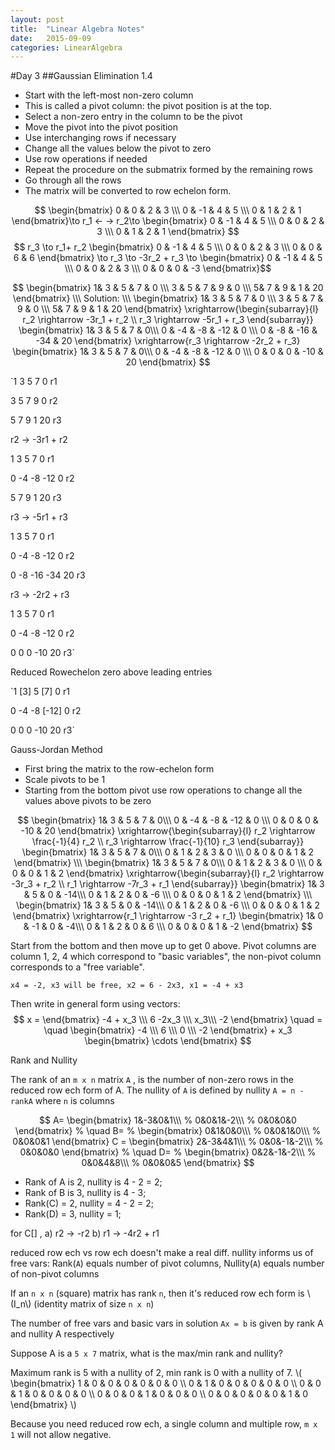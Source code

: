 ```yaml
---
layout: post
title:  "Linear Algebra Notes"
date:   2015-09-09
categories: LinearAlgebra
---
```

#Day 3
##Gaussian Elimination 1.4

- Start with the left-most non-zero column
- This is called a pivot column: the pivot position is at the top.
- Select a non-zero entry in the column to be the pivot
- Move the pivot into the pivot position
- Use interchanging rows if necessary
- Change all the values below the pivot to zero
- Use row operations if needed
- Repeat the procedure on the submatrix formed by the remaining rows 
- Go through all the rows
- The matrix will be converted to row echelon form.

$$ \begin{bmatrix} 0 & 0 & 2 & 3 \\\ 0 & -1 & 4 & 5 \\\ 0 & 1 & 2 & 1 \end{bmatrix}\to r_1 <- -> r_2\to \begin{bmatrix} 0 & -1 & 4 & 5 \\\ 0 & 0 & 2 & 3 \\\ 0 & 1 & 2 & 1 \end{bmatrix} $$
$$ r_3 \to r_1+ r_2 \begin{bmatrix} 0 & -1 & 4 & 5 \\\ 0 & 0 & 2 & 3 \\\ 0 & 0 & 6 & 6 \end{bmatrix} \to r_3 \to -3r_2 + r_3 \to \begin{bmatrix} 0 & -1 & 4 & 5 \\\ 0 & 0 & 2 & 3 \\\ 0 & 0 & 0 & -3 \end{bmatrix}$$



$$ \begin{bmatrix} 1& 3 & 5 & 7 & 0 \\\ 3 & 5 & 7 & 9 & 0 \\\ 5& 7 & 9 & 1 & 20 \end{bmatrix} \\\
Solution: \\\
\begin{bmatrix} 1& 3 & 5 & 7 & 0 \\\ 3 & 5 & 7 & 9 & 0 \\\ 5& 7 & 9 & 1 & 20 \end{bmatrix} 
\xrightarrow{\begin{subarray}{l} r_2 \rightarrow -3r_1 + r_2 \\ r_3 \rightarrow -5r_1 + r_3 \end{subarray}} 
\begin{bmatrix}
1& 3 & 5 & 7 & 0\\\
0 & -4 & -8 & -12 & 0 \\\
0 & -8 & -16 & -34 & 20
\end{bmatrix}
\xrightarrow{r_3 \rightarrow -2r_2 + r_3}
\begin{bmatrix}
1& 3 & 5 & 7 & 0\\\
0 & -4 & -8 & -12 & 0 \\\
0 & 0 & 0 & -10 & 20
\end{bmatrix}
$$

`1 3 5 7 0 	r1 

3 5 7 9 0 	r2

5 7 9 1 20 	r3

r2 -> -3r1 +  r2 

1  3  5  7  0 	r1

0 -4 -8 -12 0  r2 

5 7 9 1 20 		r3

r3 -> -5r1 +  r3

1  3  5     7   0 	r1

0 -4 -8   -12  0  r2 

0 -8 -16 -34 20 r3 

r3 -> -2r2 + r3

1  3  5     7   0 	r1

0 -4 -8   -12  0  r2 

0  0  0    -10  20 r3`

Reduced Rowechelon 
zero above leading entries

`1  [3]  5     [7]     0 	r1

0 -4   -8   [-12]    0    r2 

0  0    0    -10     20   r3`

Gauss-Jordan Method

- First bring the matrix to the row-echelon form
- Scale pivots to be 1 
- Starting from the bottom pivot use row  operations to change all the values above pivots to be zero  

$$ \begin{bmatrix} 1& 3 & 5 & 7 & 0\\\ 0 & -4 & -8 & -12 & 0 \\\ 0 & 0 & 0 & -10 & 20 \end{bmatrix}
\xrightarrow{\begin{subarray}{l} r_2 \rightarrow \frac{-1}{4} r_2 \\ r_3 \rightarrow \frac{-1}{10} r_3 \end{subarray}}
\begin{bmatrix}
1& 3 & 5 & 7 & 0\\\
0 & 1 & 2 & 3 & 0 \\\
0 & 0 & 0 & 1 & 2 \end{bmatrix} \\\
\begin{bmatrix} 1& 3 & 5 & 7 & 0\\\ 0 & 1 & 2 & 3 & 0 \\\ 0 & 0 & 0 & 1 & 2 \end{bmatrix}
\xrightarrow{\begin{subarray}{l} r_2 \rightarrow -3r_3 + r_2 \\ r_1 \rightarrow -7r_3 + r_1 \end{subarray}}
\begin{bmatrix}
1& 3 & 5 & 0 & -14\\\
0 & 1 & 2 & 0 & -6 \\\
0 & 0 & 0 & 1 & 2
\end{bmatrix} \\\
\begin{bmatrix}
1& 3 & 5 & 0 & -14\\\
0 & 1 & 2 & 0 & -6 \\\
0 & 0 & 0 & 1 & 2
\end{bmatrix}
\xrightarrow{r_1 \rightarrow -3 r_2 + r_1}
\begin{bmatrix} 1& 0 & -1 & 0 & -4\\\ 0 & 1 & 2 & 0 & 6 \\\ 0 & 0 & 0 & 1 & -2 \end{bmatrix} $$

Start from the bottom and then move up to get 0 above. 
Pivot columns are column 1, 2, 4 which correspond to "basic variables",
the non-pivot column corresponds to a "free variable".

`x4 = -2, x3 will be free, x2 = 6 - 2x3, x1 = -4 + x3` 

Then write in general form using vectors:
$$ x = \end{bmatrix} -4 + x_3 \\\ 6 -2x_3 \\\ x_3\\\ -2 \end{bmatrix} \quad = \quad \begin{bmatrix} -4 \\\ 6 \\\ 0 \\\ -2 \end{bmatrix} + x_3 \begin{bmatrix} \cdots \end{bmatrix} $$

Rank and Nullity

The rank of an `m x n` matrix `A` , is the number of non-zero rows in the reduced row ech form of A.
The nullity of `A` is defined by nullity `A = n - rankA` where `n` is columns

$$ A=
\begin{bmatrix}
1&-3&0&1\\\
%
0&0&1&-2\\\
%
0&0&0&0
\end{bmatrix}
%
\quad B=
%
\begin{bmatrix}
0&1&0&0\\\
%
0&0&1&0\\\
%
0&0&0&1
\end{bmatrix}
C =
\begin{bmatrix}
2&-3&4&1\\\
%
0&0&-1&-2\\\
%
0&0&0&0
\end{bmatrix}
%
\quad D=
%
\begin{bmatrix}
0&2&-1&-2\\\
%
0&0&4&8\\\
%
0&0&0&5
\end{bmatrix}
$$

- Rank of A is 2, nullity is 4 - 2 = 2; 
- Rank of B is 3, nullity is 4 - 3;
- Rank(C) = 2, nullity = 4 - 2 = 2;
- Rank(D) = 3, nullity = 1;

for C[] , a) r2 -> -r2   b) r1 -> -4r2 + r1 

reduced row ech vs row ech doesn't make a real diff. 
nullity informs us of free vars: Rank(`A`) equals number of pivot columns, Nullity(`A`) equals number of non-pivot columns

If an `n x n` (square) matrix has rank `n`, then it's reduced row ech form is \\(I_n\\) (identity matrix of size `n x n`)
 
The number of free vars and basic vars in solution `Ax = b` is given by rank A and nullity A respectively

Suppose A is a `5 x 7` matrix, what is the max/min rank and nullity? 

Maximum rank is 5 with a nullity of 2, min rank is 0 with a nullity of 7.
\\( \begin{bmatrix} 1 & 0 & 0 & 0 & 0 & 0 & 0 \\\ 0 & 1 & 0 & 0 & 0 & 0 & 0 \\\ 0 & 0 & 1 & 0 & 0 & 0 & 0 \\\ 0 & 0 & 0 & 1 & 0 & 0 & 0 \\\ 0 & 0 & 0 & 0 & 0 & 1 & 0 \end{bmatrix} \\)

Because you need reduced row ech, a single column and multiple row, `m x 1` will not allow negative.




